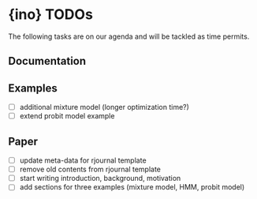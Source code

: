 # {ino} TODOs

The following tasks are on our agenda and will be tackled as time permits.

## Documentation

## Examples

- [ ] additional mixture model (longer optimization time?)
- [ ] extend probit model example

## Paper

- [ ] update meta-data for rjournal template
- [ ] remove old contents from rjournal template
- [ ] start writing introduction, background, motivation
- [ ] add sections for three examples (mixture model, HMM, probit model)

